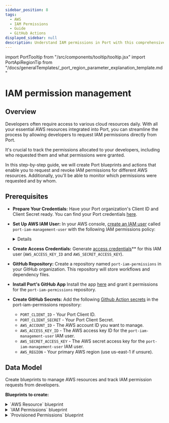 ```yaml
---
sidebar_position: 8
tags:
  - AWS
  - IAM Permissions
  - Guide
  - GitHub Actions
displayed_sidebar: null
description: Understand IAM permissions in Port with this comprehensive guide, ensuring secure and effective access management.
---
```


import PortTooltip from "/src/components/tooltip/tooltip.jsx"
import PortApiRegionTip from "/docs/generalTemplates/_port_region_parameter_explanation_template.md"

# IAM permission management

## Overview

Developers often require access to various cloud resources daily. With all your essential AWS resources integrated into Port, you can streamline the process by allowing developers to request IAM permissions directly from Port.

It's crucial to track the permissions allocated to your developers, including who requested them and what permissions were granted.

In this step-by-step guide, we will create Port blueprints and actions that enable you to request and revoke IAM permissions for different AWS resources. Additionally, you'll be able to monitor which permissions were requested and by whom.

## Prerequisites

- **Prepare Your Credentials:** Have your Port organization's Client ID and Client Secret ready. You can find your Port credentials [here](/docs/build-your-software-catalog/custom-integration/api/api.md#find-your-port-credentials).
- **Set Up AWS IAM User:** In your AWS console, [create an IAM user](https://docs.aws.amazon.com/IAM/latest/UserGuide/id_users_create.html) called `port-iam-management-user` with the following IAM permissions policy:
    <details>

        <summary>IAM policy json </summary>

        ```json showLineNumbers
        {
            "Version": "2012-10-17",
            "Statement": [
                {
                    "Effect": "Allow",
                    "Action": [
                        "iam:CreateRole",
                        "iam:UpdateRole",
                        "iam:DeleteRole",
                        "iam:CreatePolicy",
                        "iam:DeletePolicy",
                        "iam:AttachRolePolicy",
                        "iam:DetachRolePolicy"
                    ],
                    "Resource": "*"
                }
            ]
        }
        ```
    </details>
- **Create Access Credentials:** Generate [access credentials](https://docs.aws.amazon.com/IAM/latest/UserGuide/id_credentials_access-keys.html)** for this IAM user (`AWS_ACCESS_KEY_ID` and `AWS_SECRET_ACCESS_KEY`).

- **GitHub Repository:** Create a repository named `port-iam-permissions` in your GitHub organization. This repository will store workflows and dependency files.

- **Install Port's GitHub App** Install the app [here](https://github.com/apps/getport-io/installations/new) and grant it permissions for the `port-iam-permissions` repository.

- **Create GitHub Secrets:** Add the following [Github Action secrets](https://docs.github.com/en/actions/security-guides/using-secrets-in-github-actions) in the port-iam-permissions repository:
    - `PORT_CLIENT_ID` - Your Port Client ID.
    - `PORT_CLIENT_SECRET` - Your Port Client Secret.
    - `AWS_ACCOUNT_ID` - The AWS account ID you want to manage.
    - `AWS_ACCESS_KEY_ID` - The AWS access key ID for the `port-iam-management-user` IAM user.
    - `AWS_SECRET_ACCESS_KEY` - The AWS secret access key for the `port-iam-management-user` IAM user.
    - `AWS_REGION` - Your primary AWS region (use us-east-1 if unsure).

## Data Model
Create <PortTooltip id="blueprint">blueprints</PortTooltip> to manage AWS resources and track IAM permission requests from developers.

**Blueprints to create:**

<details>
    <summary>`AWS Resource` blueprint</summary>

    The entities of this blueprint represent different AWS resources we want to manage IAM permissions for (S3 buckets, EC2 instances, etc.).
    
    ```json showLineNumbers
    {
        "identifier": "aws_resource",
        "title": "AWS Resource",
        "icon": "AWS",
        "schema": {
            "properties": {
                "tags": {
                    "items": {
                        "type": "object"
                    },
                    "title": "Tags",
                    "type": "array",
                    "icon": "DefaultProperty"
                },
                "resource_type": {
                    "icon": "DefaultProperty",
                    "title": "Resource Type",
                    "type": "string",
                    "enum": [
                        "S3",
                        "EC2"
                    ],
                    "enumColors": {
                        "S3": "blue",
                        "EC2": "green"
                    }
                }
            },
            "required": ["resource_type"]
        },
        "mirrorProperties": {},
        "calculationProperties": {},
        "aggregationProperties": {},
        "relations": {}
    }
    ```
</details>

<details>
    <summary>`IAM Permissions` blueprint</summary>

    The entities of this blueprint represent different AWS IAM permissions that can be associated to an IAM Policy (`s3:DeleteBucket`, `s3:PutObject`, `ec2:StopInstances`, `ec2:TerminateInstances`, etc.).

    ```json showLineNumbers
    {
        "identifier": "iam_permissions",
        "title": "IAM Permissions",
        "icon": "Lock",
        "schema": {
            "properties": {
                "resource_type": {
                    "icon": "AWS",
                    "title": "Resource Type",
                    "type": "string",
                    "enum": [
                        "S3",
                        "EC2"
                    ],
                    "enumColors": {
                        "S3": "blue",
                        "EC2": "green"
                    }
                }
            },
            "required": ["resource_type"]
        },
        "mirrorProperties": {},
        "calculationProperties": {},
        "aggregationProperties": {},
        "relations": {}
    }
    ```
</details>


<details>
    <summary>`Provisioned Permissions` blueprint</summary>

    The entities of this blueprint represent the permissions which were created and managed using Port.

    ```json showLineNumbers
    {
        "identifier": "provisioned_permissions",
        "description": "This blueprint represents a set of provisioned permissions for some AWS resource",
        "title": "Provisioned Permissions",
        "icon": "Lock",
        "schema": {
            "properties": {
                "requester": {
                    "title": "Requester",
                    "type": "string",
                    "format": "user",
                    "icon": "DefaultProperty"
                },
                "iam_policy": {
                    "title": "IAM Policy",
                    "type": "object",
                    "icon": "Lock",
                    "description": "The IAM policy given for this temporary permission"
                },
                "sign_in_url": {
                    "icon": "DefaultProperty",
                    "title": "Sign-in URL",
                    "type": "string",
                    "description": "The sign-in URL for this temporary permission",
                    "format": "url"
                },
                "policy_arn": {
                    "title": "Policy ARN",
                    "type": "string",
                    "icon": "DefaultProperty"
                },
                "role_arn": {
                    "title": "Role ARN",
                    "type": "string",
                    "icon": "DefaultProperty"
                },
                "expiry_time": {
                  "title": "Expiry Time",
                  "icon": "DefaultProperty",
                  "description": "When the provisioned permission will expire",
                  "type": "string",
                  "format": "timer"
                }
            },
            "required": []
        },
        "mirrorProperties": {},
        "calculationProperties": {},
        "aggregationProperties": {},
        "relations": {
            "permissions": {
                "title": "Permissions",
                "target": "iam_permissions",
                "required": false,
                "many": true
            },
            "aws_resource": {
                "title": "AWS Resource",
                "target": "aws_resource",
                "required": false,
                "many": false
            }
        }
    }
    ```
    </details>

:::tip AWS Resource Types
For simplicity, the blueprints above include pre-defined options for resource types, such as `EC2` and `S3`.

You can modify the blueprints to support any type of AWS resource by adding additional options to the `resource_type` properties in both the `AWS Resource` and `IAM Permissions` blueprints.
:::

<p align="center">
<img src='/img/build-your-software-catalog/sync-data-to-catalog/cloud-providers/aws/iam-permissions-data-model.png' width='75%' border='1px' />
</p>

## Actions
To provision and revoke permissions for AWS resources via Port, you'll need to create <PortTooltip id="action">actions</PortTooltip> and set up the actions' backends.

### Actions backend - GitHub Workflows
As mentioned in the [prerequisites](#prerequisites), you'll use GitHub Actions as the backend for your Port actions. To do this, you will create two GitHub workflow files which will interact with AWS via the [CLI](https://aws.amazon.com/cli/) to create the necessary IAM permissions, and two JSON files which will be used as templates for the IAM permissions. 

Create the following files in the `port-iam-permissions` repository you set up in the [prerequisites](#prerequisites) section using the correct path as it appears in each filename:

<details>
    <summary>`Create permissions for AWS resource` GitHub workflow</summary>

This workflow is responsible for creating new IAM permissions for an AWS resource.

```yaml showLineNumbers title=".github/workflows/create-iam-permissions.yaml"
name: Create permissions for AWS resource
on:
  workflow_dispatch:
    inputs:
      properties:
        type: string
        required: true
        description: The form inputs
      port_context:
        type: string
        required: true
        description: The Port context for triggering this action                  

jobs:
  create-iam-permissions:
    name: Create IAM permissions
    runs-on: ubuntu-latest
    env:
      POLICY_NAME: Permission-${{github.run_id}}
    steps:
      - uses: actions/checkout@v4
        with:
          persist-credentials: true
      - name: Configure AWS Credentials
        uses: aws-actions/configure-aws-credentials@v4
        with:
          aws-access-key-id: ${{ secrets.AWS_ACCESS_KEY_ID }}
          aws-secret-access-key: ${{ secrets.AWS_SECRET_ACCESS_KEY }}
          aws-region: ${{ secrets.AWS_REGION }}
      - name: Create JSON for permissions
        id: create-jsons
        run: |
          permissions=$(echo '${{ inputs.properties }}' | jq -c -r '[.permissions[].identifier]')
          echo "PERMISSIONS_ARRAY=${permissions}" >> $GITHUB_OUTPUT
          jq -r --argjson permissions "${permissions}" --arg resource "${{fromJson(inputs.port_context).entity.identifier}}/*" '.Statement[0].Action=$permissions | .Statement[0].Resource=$resource' .github/templates/iamPolicyDocument.json > temp_policy_document.json
          jq -r --arg aws_acc_id "${{ secrets.AWS_ACCOUNT_ID }}" '.Statement[0].Principal.AWS="arn:aws:iam::"+$aws_acc_id+":root"' .github/templates/iamTrustPolicy.json > temp_trust_policy.json
      - name: Apply policies and attachments
        id: apply-policies
        run: |
          # Create the policy
          policy_arn=$(aws iam create-policy --policy-name $POLICY_NAME --policy-document file://temp_policy_document.json --no-cli-pager | jq '.Policy.Arn')
          echo ${policy_arn}
          echo "POLICY_ARN=${policy_arn}" >> $GITHUB_OUTPUT
          # Create the role with assume-role policy
          echo "ROLE_ARN=$(aws iam create-role --role-name $POLICY_NAME --assume-role-policy-document file://temp_trust_policy.json --no-cli-pager | jq '.Role.Arn')" >> $GITHUB_OUTPUT
          # Attach policy to the role
          aws iam attach-role-policy --role-name $POLICY_NAME --policy-arn arn:aws:iam::${{ secrets.AWS_ACCOUNT_ID }}:policy/$POLICY_NAME
      - name: Create variables
        id: create-variables
        run: |
          echo "POLICY=$(cat temp_policy_document.json | jq -c '.')" >> $GITHUB_OUTPUT
          echo "SIGN_IN_URL=https://signin.aws.amazon.com/switchrole?account=${{ secrets.AWS_ACCOUNT_ID }}&roleName=${{ env.POLICY_NAME }}&displayName=${{ env.POLICY_NAME }}" >> $GITHUB_OUTPUT
      - name: "Report permission to Port 🚢"
        uses: port-labs/port-github-action@v1
        with:
            clientId: ${{ secrets.PORT_CLIENT_ID }}
            clientSecret: ${{ secrets.PORT_CLIENT_SECRET }}
            baseUrl: https://api.getport.io
            identifier: ${{ env.POLICY_NAME }}
            title: ${{ env.POLICY_NAME }}
            blueprint: provisioned_permissions
            properties: |
              {
                "iam_policy": ${{ steps.create-variables.outputs.POLICY }},
                "requester": "${{ fromJson(inputs.port_context).trigger.by.user.email }}",
                "sign_in_url": "${{ steps.create-variables.outputs.SIGN_IN_URL }}",
                "role_arn": ${{ steps.apply-policies.outputs.ROLE_ARN }},
                "policy_arn": ${{ steps.apply-policies.outputs.POLICY_ARN }}
              }
            relations: |
              {
                "aws_resource": "${{ fromJson(inputs.port_context).entity.identifier }}",
                "permissions": ${{ steps.create-jsons.outputs.PERMISSIONS_ARRAY }}
              }
      - uses: port-labs/port-github-action@v1
        with:
          clientId: ${{ secrets.PORT_CLIENT_ID }}
          clientSecret: ${{ secrets.PORT_CLIENT_SECRET }}
          baseUrl: https://api.getport.io
          operation: PATCH_RUN
          status: "SUCCESS"
          runId: ${{ fromJson(inputs.port_context).runId}}
          logMessage: |
            Created permission for the AWS resource "${{ fromJson(inputs.port_context).entity.identifier }}"🚀
            Requester for this permission is: ${{ fromJson(inputs.port_context).trigger.by.user.email }}
            The sign-in URL: ${{ steps.create-variables.outputs.SIGN_IN_URL }}
```
</details>

<details>
    <summary>`Revoke permissions for AWS resource` GitHub workflow</summary>

    This workflow is responsible for revoking IAM permissions for an AWS resource.

```yaml showLineNumbers title=".github/workflows/delete-iam-permissions.yaml"
name: Delete IAM permissions for AWS resource
on:
  workflow_dispatch:
    inputs:
      properties:
        type: string
        required: true
        description: The Port Payload for triggering this action
      port_context:
        type: string
        required: true
        description: The Port context for triggering this action                

jobs:
  delete-permissions:
    name: Delete IAM permissions
    runs-on: ubuntu-latest
    env:
      POLICY_ARN: ${{ fromJson(inputs.port_context).entity.properties.policy_arn }}
    steps:
      - uses: actions/checkout@v4
        with:
          persist-credentials: true
      - name: Configure AWS Credentials
        uses: aws-actions/configure-aws-credentials@v4
        with:
          aws-access-key-id: ${{ secrets.AWS_ACCESS_KEY_ID }}
          aws-secret-access-key: ${{ secrets.AWS_SECRET_ACCESS_KEY }}
          aws-region: ${{ secrets.AWS_REGION }}
      - name: Delete policies
        id: delete-policies
        run: |
          # Detach the policy from the role
          aws iam detach-role-policy --role-name ${{ fromJson(inputs.port_context).entity.identifier }} --policy-arn ${{ env.POLICY_ARN }}
          # Delete the policy
          aws iam delete-policy --policy-arn "${{ env.POLICY_ARN }}" --no-cli-pager
          # Delete the role
          aws iam delete-role --role-name ${{ fromJson(inputs.port_context).entity.identifier }} --no-cli-pager
      - name: "Delete permission from Port 🚢"
        uses: port-labs/port-github-action@v1
        with:
          clientId: ${{ secrets.PORT_CLIENT_ID }}
          clientSecret: ${{ secrets.PORT_CLIENT_SECRET }}
          baseUrl: https://api.getport.io
          identifier: ${{ fromJson(inputs.port_context).entity.identifier }}
          operation: DELETE
          blueprint: provisioned_permissions
      - uses: port-labs/port-github-action@v1
        with:
          clientId: ${{ secrets.PORT_CLIENT_ID }}
          clientSecret: ${{ secrets.PORT_CLIENT_SECRET }}
          baseUrl: https://api.getport.io
          operation: PATCH_RUN
          runId: ${{ fromJson(inputs.port_context).runId}}
          logMessage: |
            Permission "${{ fromJson(inputs.port_context).entity.identifier }}" has been deleted.
            To get more information regarding this deletion, contact "${{ fromJson(inputs.port_context).trigger.by.user.email }}".
```

</details> 

<PortApiRegionTip/>

<details>
    <summary>`IAM policy JSON` template file</summary>

    This file will act as a template for the generated IAM policies.

    ```json showLineNumbers title=".github/templates/iamPolicyDocument.json"
   {
        "Version": "2012-10-17",
        "Statement": [
            {
                "Effect": "Allow",
                "Action": [],
                "Resource": ""
            }
        ]
    }
    ```

</details> 
<details>
    <summary>`IAM trust policy JSON` template file</summary>

    This file will act as a template for the generated IAM trust policies.
    
    ***Replace the `<YOUR_AWS_ACCOUNT_ID>` with the AWS account ID you want to allocate permissions for.***

    ```json showLineNumbers title=".github/templates/iamTrustPolicy.json"
    {
        "Version": "2012-10-17",
        "Statement": [
            {
                "Effect": "Allow",
                "Principal": {"AWS": "arn:aws:iam::<YOUR_AWS_ACCOUNT_ID>:root"}, 
                "Action": "sts:AssumeRole"
            }
        ]
    }

    ```

</details> 



### Creating Port actions
After setting up the backend in GitHub, create Port actions to trigger these workflows. Use the Port UI to create the following actions:

<details>
    <summary>`Request permissions` Port action</summary>

    This is a `DAY-2` action on the `AWS Resource` blueprint for requesting and provisioning new IAM permissions.

    ***Replace the `<YOUR_GITHUB_ORG>` placeholder with your GitHub organization.***

```json showLineNumbers
{
  "identifier": "request_permissions",
  "title": "Request permissions",
  "icon": "DefaultProperty",
  "description": "Request permissions for an AWS resource",
  "trigger": {
    "type": "self-service",
    "operation": "DAY-2",
    "userInputs": {
      "properties": {
        "permissions": {
          "title": "Permissions",
          "type": "array",
          "items": {
            "type": "string",
            "format": "entity",
            "blueprint": "iam_permissions",
            "dataset": {
              "combinator": "and",
              "rules": [
                {
                  "property": "resource_type",
                  "operator": "=",
                  "value": {
                    "jqQuery": ".entity.properties.resource_type"
                  }
                }
              ]
            }
          }
        }
      },
      "required": [
        "permissions"
      ],
      "order": []
    },
    "blueprintIdentifier": "aws_resource"
  },
  "invocationMethod": {
    "type": "GITHUB",
    "org": "<YOUR_GITHUB_ORG>",
    "repo": "port-iam-permissions",
    "workflow": "create-iam-permissions.yaml",
    "workflowInputs": {
      "properties": "{{ .inputs }}",
      "port_context": {
        "blueprint": "{{.action.blueprint}}",
        "entity": "{{.entity}}",
        "runId": "{{.run.id}}",
        "trigger": "{{ .trigger }}"
      }
    },
    "reportWorkflowStatus": true
  },
  "requiredApproval": false
}
```
</details>

:::tip Creating Actions with JSON
Don't know how to create actions via the Port UI?
Click [here](/actions-and-automations/create-self-service-experiences/setup-ui-for-action)!
:::

<details>
    <summary>`Revoke permissions` Port action</summary>

    This is a `DELETE` action on the `Provisioned Permissions` blueprint for revoking IAM permissions.

    ***Replace the `<YOUR_GITHUB_ORG>` placeholder with your GitHub organization.***

```json showLineNumbers
{
  "identifier": "revoke_permissions",
  "title": "Revoke permissions",
  "icon": "Alert",
  "trigger": {
    "type": "self-service",
    "operation": "DELETE",
    "userInputs": {
      "properties": {},
      "required": [],
      "order": []
    },
    "blueprintIdentifier": "provisioned_permissions"
  },
  "invocationMethod": {
    "type": "GITHUB",
    "org": "<YOUR_GITHUB_ORG>",
    "repo": "port-iam-permissions",
    "workflow": "delete-iam-permissions.yaml",
    "workflowInputs": {
      "properties": "{{ .inputs }}",
      "port_context": {
        "blueprint": "{{ .action.blueprint }}",
        "entity": "{{.entity }}",
        "runId": "{{ .run.id }}",
        "trigger": "{{ .trigger }}"
      }
    },
    "reportWorkflowStatus": true
  },
  "requiredApproval": false
}
```
</details>

## Managing permissions
Before provisioning and revoking permissions, we need to complete two tasks:

1. Define the AWS resources for which we want to provision permissions.
2. Specify the permissions we want our developers to be able to request and provision.

### Defining AWS resources
Managing the AWS resources we want to provision permissions for will be done using Port entities. Navigate to the [AWS Resources](https://app.getport.io/aws_resources) catalog page to create some example entities.

:::info Simple Permissions to Get Started
For simplicity, we will be creating AWS resource entities manually. This can also be done using Port's [AWS Exporter](/docs/build-your-software-catalog/sync-data-to-catalog/cloud-providers/aws/aws.md). Go to the [Next Steps](#next-steps) section to read more.
:::

In the `AWS Resources` catalog page, click `Manually add AWS Resource` or click the `+ AWS Resource` button to create an entity.
The entity's identifier is the `AWS ARN` of the AWS resource. Ensure sure you toggle off the `Autogenerate` for the identifier.

Create two `AWS Resource` entities:

1. `S3` Bucket:
    * Title: `My awesome S3 bucket`
    * Identifier: `arn:aws:s3:::my-s3-bucket`
    * Resource Type: `S3`

2. `EC2` Instance:
    * Title: `My awesome EC2 machine`
    * Identifier: `arn:aws:ec2:us-east-1:12345678:instance/i-abc123456789`
    * Resource Type: `EC2`
 
:::tip Adding More IAM Permissions
Feel free to add more AWS resources of your own, just ensure the entity's identifier matches the AWS ARN of the resource you want to add.
:::

<p align="center">
<img src='/img/build-your-software-catalog/sync-data-to-catalog/cloud-providers/aws/iam-permissions-create-aws-resource-entity.png' width='50%' border='1px' />
</p>

### Defining allowed IAM permissions

To manage the IAM permissions we want our developers to provision, we will use Port entities. Navigate to the [IAM Permissions](https://app.getport.io/iam_permissions) catalog page to create example entities


In the `IAM Permissions` catalog page, click `Manually add IAM Permission` or click the `+ IAM Permissions` button to create an entity.
The entity's identifier should be the IAM permission you want to allow (e.g., `s3:PutObject`). Ensure you toggle off the `Autogenerate` option for the identifier.

Create two `IAM Permissions` entities:

1. `S3` Permission:
    * Title: `Put S3 objects`
    * Identifier: `s3:PutObject`
    * Resource Type: `S3`

2. `EC2` Permission:
    * Title: `Stop EC2 Instance`
    * Identifier: `ec2:StopInstances`
    * Resource Type: `EC2`

:::tip Add More IAM Permissions
Feel free to add more IAM permissions of your own, just ensure the entity's identifier matches the IAM permission you want to add.
:::
 
<p align="center">
<img src='/img/build-your-software-catalog/sync-data-to-catalog/cloud-providers/aws/iam-permissions-create-iam-permissions-entity.png' width='50%' border='1px' />
</p>

We are all set!

### Managing permissions
Now that we finished setting up our Port environment, actions, and actions' backends, we are ready to manage IAM permissions for our AWS resources!

#### Provision permissions
Start by creating new temporary permissions for our S3 bucket `my-s3-bucket`. Navigate to the bucket's [entity page](https://app.getport.io/aws_resourceEntity?identifier=arn%3Aaws%3As3%3A%3A%3Amy-s3-bucket).

1. Click the `...` at the top right of the entity screen. 
2. Select `Request permissions`. 
3. Choose the `s3:PutObject` permission. 
4. Click `Execute`.

This will trigger a new action run which will appear in the action runs bar on the right. Click on the action run to navigate to the run page.

Once the Port action run is complete, you will see action logs showing:
- The AWS resource for which the IAM permissions were provisioned.
- Who requested the IAM permissions.
- The sign-in URL for the provisioned role.

The action will also create a new `Provisioned Permissions` entity, visible in the [Provisioned Permissions](https://app.getport.io/provisioned_permissions) catalog page.

To test your new temporary permissions, copy the sign-in URL and paste it to your browser's URL bar. Click the `Switch Role` button. 

You are now signed in to your new role, which has permissions as defined in the Port action! 🥳

<p align="center">
<img src='/img/build-your-software-catalog/sync-data-to-catalog/cloud-providers/aws/iam-permissions-provision-permissions-action.png' width='100%' border='1px' />
</p>

#### Revoke permissions

Now, we want to revoke the permissions provisioned for our S3 bucket `my-s3-bucket`. Start by navigating to the new `Provisioned Permission` entity.

1. Go to the [Provisioned Permissions](https://app.getport.io/provisioned_permissions) catalog page.
2. Click on the new `Permission-XXXXXXXX` entity.

:::tip About Provisioned Permissions
On the `Provisioned Permissions` entity page, you can view crucial information about the provisioned permissions, such as the generated IAM policy and the requester of the permissions.

In the `Related entities` section, you can see which permissions were provisioned and to which resource.

Visit the [Provisioned Permissions](https://app.getport.io/provisioned_permissions) catalog page to view all active permissions. There, you can find detailed information, including the requesters of permissions, IAM policies, sign-in URLs, and more.

<p align="center">
<img src='/img/build-your-software-catalog/sync-data-to-catalog/cloud-providers/aws/iam-permissions-provisioned-permissions-page.png' width='75%' border='1px' />
</p>

:::

Once you're in the provisioned permission entity you created:

1. Click the `...` at the top right of the entity screen.
2. Click `Revoke permissions`. 
3. Click `Delete`.

<p align="center">
<img src='/img/build-your-software-catalog/sync-data-to-catalog/cloud-providers/aws/iam-permissions-provisioned-permissions-entity-revoke-permissions.png' width='75%' border='1px' />
</p>

This will trigger a new action run which will appear in the action runs bar on the right. Click on the action run to access its details page.

Upon completion of the Port action run, you will receive action logs containing:
- Information about the deleted IAM Permission.
- Identification of the individual responsible for the deletion.

Furthermore, the action will remove the `Provisioned Permissions` entity generated during the permissions provisioning.

Attempting to use the previous sign-in URL again will demonstrate that the permission is no longer functional ❌.

<p align="center">
<img src='/img/build-your-software-catalog/sync-data-to-catalog/cloud-providers/aws/iam-permissions-revoke-permissions-action.png' width='125%' border='1px'/>
</p>

#### Remove permissions with automations

With the [automations](https://docs.getport.io/actions-and-automations/define-automations) feature, you can automatically trigger actions using events from the catalog. 

For instance, your HR system can automatically trigger an event to revoke permissions via Port when an employee departs the company. In this guide, we will utilize the timer expired event to initiate the revoke permissions action, ensuring temporary permissions expire as required by your security or compliance teams.

Note that `Provisioned Permissions` blueprint we deployed earlier has a timer property to specify when a permission will expire. 

```json showLineNumbers
"expiry_time": {
  "title": "Expiry Time",
  "icon": "DefaultProperty",
  "description": "When the provisioned permission will expire",
  "type": "string",
  "format": "timer"
  }
```

The automation you will create will monitor events related to `Provisioned Permissions` entities in your catalog. It will check if these events are triggered by the `expiry_time` timer property expiring and then execute the `Delete IAM Permissions` GitHub workflow described earlier in this guide.

:::tip Building Automations
Need help building automations? Check out our [guide](https://docs.getport.io/actions-and-automations/define-automations/) on creating automations!
:::

Next, proceed to deploy the automation outlined below. Remember to replace `YOUR_GITHUB_ORG` in the JSON with your GitHub Organization ID.

<details>
    <summary>Revoke Expired Permissions Automation</summary>
```json showLineNumbers
{
  "identifier": "automation",
  "title": "Automation",
  "trigger": {
    "type": "automation",
    "event": {
      "type": "TIMER_PROPERTY_EXPIRED",
      "blueprintIdentifier": "provisioned_permissions",
      "propertyIdentifier": "expiry_time"
    }
  },
  "invocationMethod": {
    "type": "GITHUB",
    "org": "<YOUR_GITHUB_ORG>",
    "repo": "port-iam-permissions",
    "workflow": "delete-iam-permissions.yaml",
    "workflowInputs": {
      "properties": "{{ .inputs }}",
      "port_context": {
        "blueprint": "{{ .event.context.blueprintIdentifier }}",
        "entity": "{{.event.diff.after }}",
        "runId": "{{ .run.id }}",
        "trigger": "{{ .event.trigger }}"
      }
    },
    "reportWorkflowStatus": true
  },
  "publish": true
}
```
</details>

Please note that the automation's JSON structure differs from that of the self-service `Revoke permissions` action JSON outlined earlier in this guide. Specifically, the `workflowInputs` are populated with data from the Timer Expired event (such as `.event.context.blueprintIdentifier` or `.event.trigger`), rather than from user input or the self-service action.

Once our automation is deployed, we will manually configure the expiry time for a provisioned permission through the Port UI. In a real-world scenario, this would typically be programmatically set based on your organization's permissions time-to-live policy or defined by the developer during the permission creation via self-service action.

To proceed, execute the `Request Permissions` self-service action on the S3 bucket entity created earlier, selecting `s3:PutObject` from the `Permissions` dropdown. Then, navigate to the `Provisioned Permissions` tab in the catalog and set an expiry time five minutes into the future for the newly created entity.

<p align="center">
<img src='/img/build-your-software-catalog/sync-data-to-catalog/cloud-providers/aws/iam-permissions-provisioned-permissions-entity-add-expiry-time.png' width='40%' border='1px'/>
</p>

Next, click on the `Builder` button located at the top right. Then, navigate to the `Audit Log` tab on the left sidebar. After five minutes have elapsed, you should observe a `Timer Expired` event logged for a `provisioned_permissions` blueprint. This event is automatically generated by Port when the manually set expiry time for the `Provisioned Permissions` entity is reached.

<p align="center">
<img src='/img/build-your-software-catalog/sync-data-to-catalog/cloud-providers/aws/iam-permissions-provisioned-permissions-timer-expired-event.png'width='100%' border='1px' />
</p>

Now, navigate to the `Automations` tab on the left sidebar. Next, click on the `Runs history` button located at the top right. Select the latest automation run. You should observe that the automation run completed successfully and the permission was deleted.

<p align="center">
<img src='/img/build-your-software-catalog/sync-data-to-catalog/cloud-providers/aws/iam-permissions-expired-permissions-removal-automation-run.png'width='100%' border='1px' />
</p>

## Summary 
That concludes the setup for managing IAM permissions across your AWS resources using Port! 🚀

Feel free to explore further by adding additional `IAM Permissions` and `AWS Resources` entities. You can expand the range of resource types by adjusting the `resource_type` property within the `IAM Permissions` and `AWS Resources` blueprints.

Refer to the [Next Steps](#next-steps) section to discover how to enhance this guide further within your Port environment.

## Next Steps
- **Install Port's [AWS exporter](/docs/build-your-software-catalog/sync-data-to-catalog/cloud-providers/aws/aws.md)**: Utilize Port's AWS exporter to automatically populate your software catalog with AWS resources from your environment. This tool enables you to populate your `AWS Resources` blueprints with various AWS resources.

- **Enforce [manual approval](/docs/actions-and-automations/create-self-service-experiences/set-self-service-actions-rbac/set-self-service-actions-rbac.md#configure-manual-approval-for-actions) for your Port actions**: Gain control over provisioning and revoking permissions by implementing manual approval for your actions. This setup establishes a request-approve workflow for managing permissions using Port.